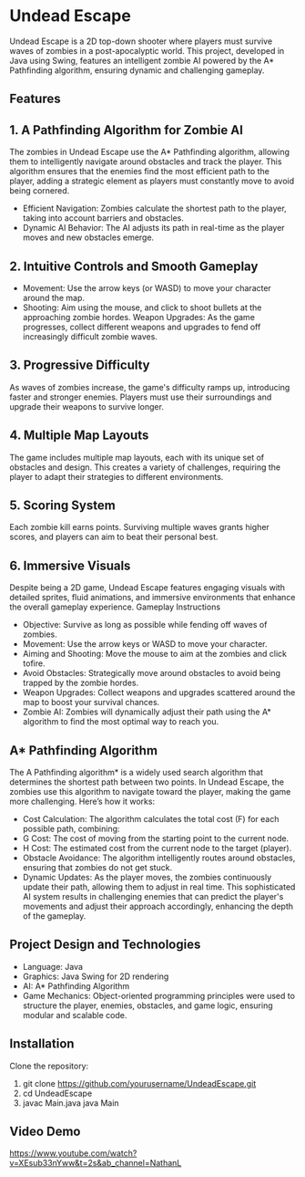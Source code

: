 # Undead Escape
Undead Escape is a 2D top-down shooter where players must survive waves of zombies in a post-apocalyptic world. This project, developed in Java using Swing, features an intelligent zombie AI powered by the A* Pathfinding algorithm, ensuring dynamic and challenging gameplay.

## Features
## 1. A Pathfinding Algorithm for Zombie AI
The zombies in Undead Escape use the A* Pathfinding algorithm, allowing them to intelligently navigate around obstacles and track the player. This algorithm ensures that the enemies find the most efficient path to the player, adding a strategic element as players must constantly move to avoid being cornered.

- Efficient Navigation: Zombies calculate the shortest path to the player, taking into account barriers and obstacles.
- Dynamic AI Behavior: The AI adjusts its path in real-time as the player moves and new obstacles emerge.

## 2. Intuitive Controls and Smooth Gameplay
- Movement: Use the arrow keys (or WASD) to move your character around the map.
- Shooting: Aim using the mouse, and click to shoot bullets at the approaching zombie hordes.
Weapon Upgrades: As the game progresses, collect different weapons and upgrades to fend off increasingly difficult zombie waves.

## 3. Progressive Difficulty
As waves of zombies increase, the game's difficulty ramps up, introducing faster and stronger enemies.
Players must use their surroundings and upgrade their weapons to survive longer.

## 4. Multiple Map Layouts
The game includes multiple map layouts, each with its unique set of obstacles and design. This creates a variety of challenges, requiring the player to adapt their strategies to different environments.

## 5. Scoring System
Each zombie kill earns points. Surviving multiple waves grants higher scores, and players can aim to beat their personal best.

## 6. Immersive Visuals
Despite being a 2D game, Undead Escape features engaging visuals with detailed sprites, fluid animations, and immersive environments that enhance the overall gameplay experience.
Gameplay Instructions

- Objective: Survive as long as possible while fending off waves of zombies.
- Movement: Use the arrow keys or WASD to move your character.
- Aiming and Shooting: Move the mouse to aim at the zombies and click tofire.
- Avoid Obstacles: Strategically move around obstacles to avoid being trapped by the zombie hordes.
- Weapon Upgrades: Collect weapons and upgrades scattered around the map to boost your survival chances.
- Zombie AI: Zombies will dynamically adjust their path using the A* algorithm to find the most optimal way to reach you.

## A* Pathfinding Algorithm
The A Pathfinding algorithm* is a widely used search algorithm that determines the shortest path between two points. In Undead Escape, the zombies use this algorithm to navigate toward the player, making the game more challenging. Here’s how it works:

- Cost Calculation: The algorithm calculates the total cost (F) for each possible path, combining:
- G Cost: The cost of moving from the starting point to the current node.
- H Cost: The estimated cost from the current node to the target (player).
- Obstacle Avoidance: The algorithm intelligently routes around obstacles, ensuring that zombies do not get stuck.
- Dynamic Updates: As the player moves, the zombies continuously update their path, allowing them to adjust in real time. This sophisticated AI system results in challenging enemies that can predict the player's movements and adjust their approach accordingly, enhancing the depth of the gameplay.

## Project Design and Technologies
- Language: Java
- Graphics: Java Swing for 2D rendering
- AI: A* Pathfinding Algorithm
- Game Mechanics: Object-oriented programming principles were used to structure the player, enemies, obstacles, and game logic, ensuring modular and scalable code.

## Installation
Clone the repository:
1. git clone https://github.com/yourusername/UndeadEscape.git
2. cd UndeadEscape
3. javac Main.java
java Main

## Video Demo
https://www.youtube.com/watch?v=XEsub33nYww&t=2s&ab_channel=NathanL
